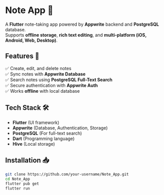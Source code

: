 # Note App 📝

A **Flutter** note-taking app powered by **Appwrite** backend and **PostgreSQL** database.  
Supports **offline storage**, **rich text editing**, and **multi-platform (iOS, Android, Web, Desktop)**.

## Features 🚀
✅ Create, edit, and delete notes  
✅ Sync notes with **Appwrite Database**  
✅ Search notes using **PostgreSQL Full-Text Search**  
✅ Secure authentication with **Appwrite Auth**  
✅ Works **offline** with local database

## Tech Stack 🛠
- **Flutter** (UI framework)
- **Appwrite** (Database, Authentication, Storage)
- **PostgreSQL** (For full-text search)
- **Dart** (Programming language)
- **Hive** (Local storage)

## Installation 📥
```bash
git clone https://github.com/your-username/Note_App.git
cd Note_App
flutter pub get
flutter run

